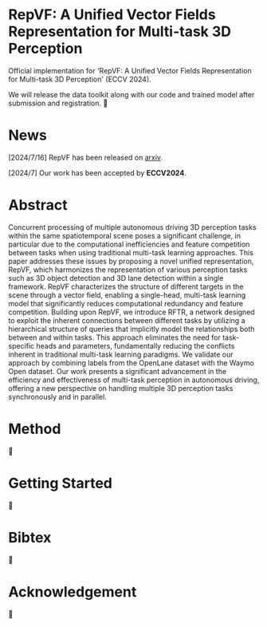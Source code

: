 # RepVF: A Unified Vector Fields Representation for Multi-task 3D Perception

Official implementation for 'RepVF: A Unified Vector Fields Representation
for Multi-task 3D Perception' (ECCV 2024). 

We will release the data toolkit along with our code and trained model after submission and registration.
🚧
# News
[2024/7/16] RepVF has been released on [arxiv](https://arxiv.org/abs/2407.10876).

[2024/7] Our work has been accepted by **ECCV2024**.

# Abstract
Concurrent processing of multiple autonomous driving 3D perception tasks within the same spatiotemporal scene poses a significant challenge, in particular due to the computational inefficiencies and feature competition between tasks when using traditional multi-task learning approaches. 
This paper addresses these issues by proposing a novel unified representation, RepVF, which harmonizes the representation of various perception tasks such as 3D object detection and 3D lane detection within a single framework. RepVF characterizes the structure of different targets in the scene through a vector field, enabling a single-head, multi-task learning model that significantly reduces computational redundancy and feature competition.
Building upon RepVF, we introduce RFTR, a network designed to exploit the inherent connections between different tasks by utilizing a hierarchical structure of queries that implicitly model the relationships both between and within tasks. This approach eliminates the need for task-specific heads and parameters, fundamentally reducing the conflicts inherent in traditional multi-task learning paradigms.
We validate our approach by combining labels from the OpenLane dataset with the Waymo Open dataset. Our work presents a significant advancement in the efficiency and effectiveness of multi-task perception in autonomous driving, offering a new perspective on handling multiple 3D perception tasks synchronously and in parallel. 

# Method
🚧
# Getting Started 
🚧
# Bibtex
🚧
# Acknowledgement
🚧
